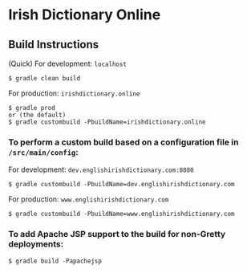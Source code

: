 # Irish Dictionary Online
## Build Instructions
(Quick) For development: `localhost`
```
$ gradle clean build
```
For production: `irishdictionary.online`
```
$ gradle prod
or (the default)
$ gradle custombuild -PbuildName=irishdictionary.online
```
### To perform a custom build based on a configuration file in `/src/main/config`:
For development: `dev.englishirishdictionary.com:8080`
```
$ gradle custombuild -PbuildName=dev.englishirishdictionary.com
```
For production: `www.englishirishdictionary.com`
```
$ gradle custombuild -PbuildName=www.englishirishdictionary.com
```
### To add Apache JSP support to the build for non-Gretty deployments:
```
$ gradle build -Papachejsp
```